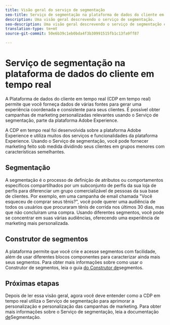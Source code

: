```yaml
---
title: Visão geral do serviço de segmentação
seo-title: Serviço de segmentação na plataforma de dados do cliente em tempo real da Adobe
description: Uma visão geral descrevendo o serviço de segmentação.
seo-description: Uma visão geral descrevendo o serviço de segmentação e os segmentos na Plataforma de dados do cliente em tempo real da Adobe.
translation-type: tm+mt
source-git-commit: 50e6b39c1eb0bda4f3b30991515fb1c13fa9ff87

---
```



# Serviço de segmentação na plataforma de dados do cliente em tempo real

A Plataforma de dados do cliente em tempo real (CDP em tempo real) permite que você forneça dados de várias fontes para gerar uma experiência coordenada e consistente para seus clientes. É possível obter campanhas de marketing personalizadas relevantes usando o Serviço de segmentação, parte da plataforma Adobe Experience.

A CDP em tempo real foi desenvolvida sobre a plataforma Adobe Experience e utiliza muitos dos serviços e funcionalidades da plataforma Experience. Usando o Serviço de segmentação, você pode fornecer marketing feito sob medida dividindo seus clientes em grupos menores com características semelhantes.

## Segmentação

A segmentação é o processo de definição de atributos ou comportamentos específicos compartilhados por um subconjunto de perfis da sua loja de perfis para diferenciar um grupo comercializável de pessoas da sua base de clientes. Por exemplo, em uma campanha de email chamada &quot;Você esqueceu de comprar seus tênis?&quot;, você pode querer uma audiência de todos os usuários que procuraram tênis de corrida nos últimos 30 dias, mas que não concluíram uma compra. Usando diferentes segmentos, você pode se concentrar em suas várias audiências, oferecendo uma experiência de marketing mais personalizada.

## Construtor de segmentos

A plataforma permite que você crie e acesse segmentos com facilidade, além de usar diferentes blocos componentes para caracterizar ainda mais seus segmentos. Para obter mais informações sobre como usar o Construtor de segmentos, leia o guia [do Construtor de](./segment-builder-guide.md)segmentos.

## Próximas etapas

Depois de ler essa visão geral, agora você deve entender como a CDP em tempo real utiliza o Serviço de segmentação para aprimorar a personalização e personalização das campanhas de marketing. Para obter mais informações sobre o Serviço de segmentação, leia a documentação [de](../../segmentation/home.md)Segmentação.
